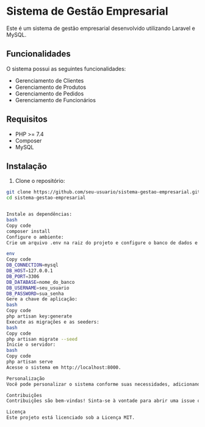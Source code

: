 # Sistema de Gestão Empresarial

Este é um sistema de gestão empresarial desenvolvido utilizando Laravel e MySQL.

## Funcionalidades

O sistema possui as seguintes funcionalidades:

- Gerenciamento de Clientes
- Gerenciamento de Produtos
- Gerenciamento de Pedidos
- Gerenciamento de Funcionários

## Requisitos

- PHP >= 7.4
- Composer
- MySQL

## Instalação

1. Clone o repositório:

```bash
git clone https://github.com/seu-usuario/sistema-gestao-empresarial.git
cd sistema-gestao-empresarial


Instale as dependências:
bash
Copy code
composer install
Configure o ambiente:
Crie um arquivo .env na raiz do projeto e configure o banco de dados e outras variáveis de ambiente.

env
Copy code
DB_CONNECTION=mysql
DB_HOST=127.0.0.1
DB_PORT=3306
DB_DATABASE=nome_do_banco
DB_USERNAME=seu_usuario
DB_PASSWORD=sua_senha
Gere a chave de aplicação:
bash
Copy code
php artisan key:generate
Execute as migrações e as seeders:
bash
Copy code
php artisan migrate --seed
Inicie o servidor:
bash
Copy code
php artisan serve
Acesse o sistema em http://localhost:8000.

Personalização
Você pode personalizar o sistema conforme suas necessidades, adicionando novas funcionalidades, alterando o layout, ou implementando autenticação de usuários.

Contribuições
Contribuições são bem-vindas! Sinta-se à vontade para abrir uma issue ou enviar um pull request.

Licença
Este projeto está licenciado sob a Licença MIT.